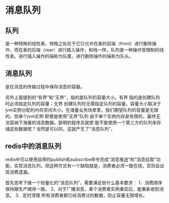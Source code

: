 # 消息队列

## 队列

是一种特殊的线性表，特殊之处在于它只允许在表的前端（front）进行删除操作，而在表的后端（rear）进行插入操作，和栈一样，队列是一种操作受限制的线性表。进行插入操作的端称为队尾，进行删除操作的端称为队头。

## 消息队列

是在消息的传输过程中保存消息的容器。

另外上面提到的“有界”和“无界”，指的是队列的容量大小。有界 指的是创建队列时必须指定队列的容量；无界 创建队列时无需指定队列的容量，容量大小取决于jvm实例分配的内存空间大小。在海量业务场景里，我们期望队列的容量是无限的，但单个jvm实例 即便是使用“无界”队列 由于单个实例内存是有限的，最终无法容纳下海量的消息数据。聪明的程序员就想 能不能使用一个第三方的队列来存储这些数据呢？当然是可以的，这就产生了“消息队列”。

## redis中的消息队列

redis中可以使用自带的publish和subscribe命令完成“消息推送”和“消息拉取”功能，实现消息队列。但这种方式有一个缺陷就是，消费者必须一致在线，否则会出现消费遗漏。

首先思考下做一个轻量化的“消息队列”，需要满足些什么基本要求：
1、消费顺序保持跟生产顺序一致。
2、对于广播消息，某个消费者实例重启后，能重新收到消息。
3、定时清理 所有消费者都已经消费过的数据，防止容量无限增长。


